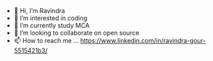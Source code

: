 - 👋 Hi, I’m Ravindra
- 👀 I’m interested in coding 
- 🌱 I’m currently study MCA 
- 💞️ I’m looking to collaborate on open source
- 📫 How to reach me ... https://www.linkedin.com/in/ravindra-gour-5515421b3/

<!---
gourshabrg/gourshabrg is a ✨ special ✨ repository because its `README.md` (this file) appears on your GitHub profile.
You can click the Preview link to take a look at your changes.
--->
